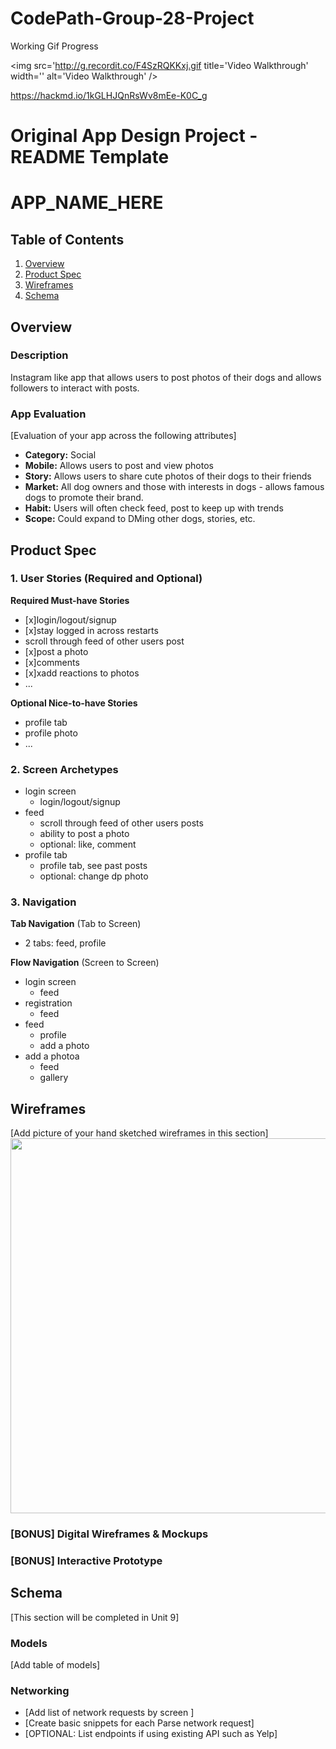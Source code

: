 # CodePath-Group-28-Project

Working Gif Progress

<img src='http://g.recordit.co/F4SzRQKKxj.gif title='Video Walkthrough' width='' alt='Video Walkthrough' />

https://hackmd.io/1kGLHJQnRsWv8mEe-K0C_g

Original App Design Project - README Template
===

# APP_NAME_HERE

## Table of Contents
1. [Overview](#Overview)
1. [Product Spec](#Product-Spec)
1. [Wireframes](#Wireframes)
2. [Schema](#Schema)

## Overview
### Description
Instagram like app that allows users to post photos of their dogs and allows followers to interact with posts. 

### App Evaluation
[Evaluation of your app across the following attributes]
- **Category:** Social
- **Mobile:** Allows users to post and view photos
- **Story:** Allows users to share cute photos of their dogs to their friends
- **Market:** All dog owners and those with interests in dogs - allows famous dogs to promote their brand. 
- **Habit:** Users will often check feed, post to keep up with trends
- **Scope:** Could expand to DMing other dogs, stories, etc. 

## Product Spec

### 1. User Stories (Required and Optional)

**Required Must-have Stories**

*  [x]login/logout/signup
*  [x]stay logged in across restarts
*  scroll through feed of other users post
*  [x]post a photo
*  [x]comments
*  [x]xadd  reactions to photos
* ...

**Optional Nice-to-have Stories**

* profile tab
* profile photo
* ...

### 2. Screen Archetypes

* login screen
    * login/logout/signup
* feed
   * scroll through feed of other users posts
   * ability to post a photo
   * optional: like, comment
* profile tab
    * profile tab, see past posts
    * optional: change dp photo

### 3. Navigation

**Tab Navigation** (Tab to Screen)

* 2 tabs: feed, profile



**Flow Navigation** (Screen to Screen)

* login screen
    * feed
* registration
    * feed
* feed
    * profile
    * add a photo
* add a photoa
    * feed
    * gallery

## Wireframes
[Add picture of your hand sketched wireframes in this section]
<img src="YOUR_WIREFRAME_IMAGE_URL" width=600>

### [BONUS] Digital Wireframes & Mockups

### [BONUS] Interactive Prototype

## Schema 
[This section will be completed in Unit 9]
### Models
[Add table of models]
### Networking
- [Add list of network requests by screen ]
- [Create basic snippets for each Parse network request]
- [OPTIONAL: List endpoints if using existing API such as Yelp]
